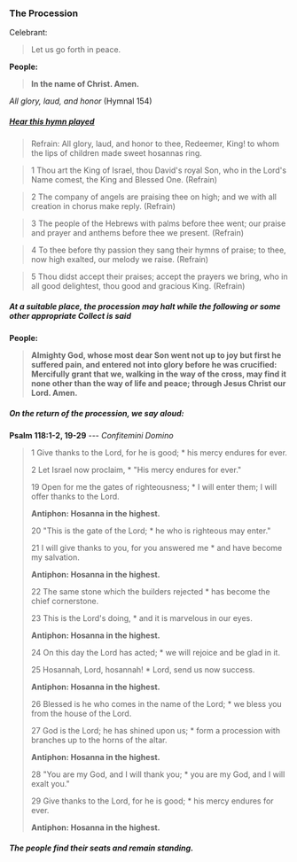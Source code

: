 ### The Procession
Celebrant:
> Let us go forth in peace.

**People:**
> **In the name of Christ. Amen.**

_All glory, laud, and honor_ (Hymnal 154)
##### [Hear this hymn played](https://www.youtube.com/watch?v=h3a8fTTrAdE)

> Refrain:
All glory, laud, and honor
to thee, Redeemer, King!
to whom the lips of children
made sweet hosannas ring.

> 1
Thou art the King of Israel,
thou David's royal Son,
who in the Lord's Name comest,
the King and Blessed One. (Refrain)

> 2
The company of angels
are praising thee on high;
and we with all creation
in chorus make reply. (Refrain)

> 3
The people of the Hebrews
with palms before thee went;
our praise and prayer and anthems
before thee we present. (Refrain)

> 4
To thee before thy passion
they sang their hymns of praise;
to thee, now high exalted,
our melody we raise. (Refrain)

> 5
Thou didst accept their praises;
accept the prayers we bring,
who in all good delightest,
thou good and gracious King. (Refrain)

##### At a suitable place, the procession may halt while the following or some other appropriate Collect is said

**People:**
> **Almighty God, whose most dear Son went not up to joy but first he suffered pain, and entered not into glory before he was crucified: Mercifully grant that we, walking in the way of the cross, may find it none other than the way of life and peace; through Jesus Christ our Lord. Amen.**

##### On the return of the procession, we say aloud:
**Psalm 118:1-2, 19-29** --- _Confitemini Domino_
> 1 Give thanks to the Lord, for he is good; *
> his mercy endures for ever.
>
>2 Let Israel now proclaim, *
> "His mercy endures for ever."
>
> 19 Open for me the gates of righteousness; *
> I will enter them; I will offer thanks to the Lord.
>
> **Antiphon: 	Hosanna in the highest.**
>
> 20 "This is the gate of the Lord; *
> he who is righteous may enter."
>
> 21 I will give thanks to you, for you answered me *
> and have become my salvation.
>
> **Antiphon: 	Hosanna in the highest.**
>
> 22 The same stone which the builders rejected *
> has become the chief cornerstone.
>
> 23 This is the Lord's doing, *
> and it is marvelous in our eyes.
>
> **Antiphon: 	Hosanna in the highest.**
>
> 24 On this day the Lord has acted; *
> we will rejoice and be glad in it.
>
> 25 Hosannah, Lord, hosannah! *
> Lord, send us now success.
>
> **Antiphon: 	Hosanna in the highest.**
>
> 26 Blessed is he who comes in the name of the Lord; *
> we bless you from the house of the Lord.
>
> 27 God is the Lord; he has shined upon us; *
> form a procession with branches up to the horns of the altar.
>
> **Antiphon: 	Hosanna in the highest.**
>
> 28 "You are my God, and I will thank you; *
> you are my God, and I will exalt you."
>
> 29 Give thanks to the Lord, for he is good; *
> his mercy endures for ever.
>
> **Antiphon: 	Hosanna in the highest.**
##### The people find their seats and remain standing.
